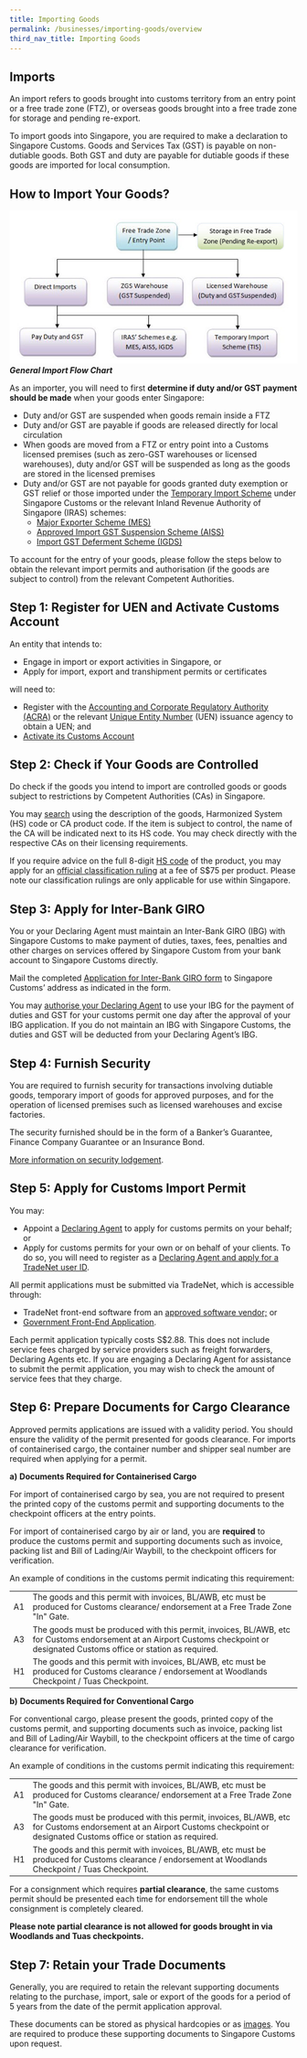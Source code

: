 ```yaml
---
title: Importing Goods
permalink: /businesses/importing-goods/overview
third_nav_title: Importing Goods
---
```


## Imports

An import refers to goods brought into customs territory from an entry point or a free trade zone (FTZ), or overseas goods brought into a free trade zone for storage and pending re-export.

To import goods into Singapore, you are required to make a declaration to Singapore Customs. Goods and Services Tax (GST) is payable on non-dutiable goods. Both GST and duty are payable for dutiable goods if these goods are imported for local consumption.

## How to Import Your Goods?
![how to import your goods](images/how-to-import-ur-goods.jpg)
**_General Import Flow Chart_**

As an importer, you will need to first  **determine if duty and/or GST payment should be made**  when your goods enter Singapore:

-   Duty and/or GST are suspended when goods remain inside a FTZ
-   Duty and/or GST are payable if goods are released directly for local circulation
-   When goods are moved from a FTZ or entry point into a Customs licensed premises (such as zero-GST warehouses or licensed warehouses), duty and/or GST will be suspended as long as the goods are stored in the licensed premises
-   Duty and/or GST are not payable for goods granted duty exemption or GST relief or those imported under the  [Temporary Import Scheme](https://singapore-customs-staging.netlify.com/businesses/importing-goods/temporary-import-scheme) under Singapore Customs or the relevant Inland Revenue Authority of Singapore (IRAS) schemes:
    -   [Major Exporter Scheme (MES)](https://singapore-customs-staging.netlify.com/businesses/customs-schemes-licences-framework/iras-schemes/major-exporter-scheme)
    -   [Approved Import GST Suspension Scheme (AISS)](https://singapore-customs-staging.netlify.com/businesses/customs-schemes-licences-framework/iras-schemes/approved-import-gst-suspension-scheme)
    -   [Import GST Deferment Scheme (IGDS)](https://singapore-customs-staging.netlify.com/businesses/customs-schemes-licences-framework/iras-schemes/import-gst-deferment-scheme-igds)

To account for the entry of your goods, please follow the steps below to obtain the relevant import permits and authorisation (if the goods are subject to control) from the relevant Competent Authorities.


## Step 1: Register for UEN and Activate Customs Account
An entity that intends to:

-   Engage in import or export activities in Singapore, or
-   Apply for import, export and transhipment permits or certificates

will need to:

-   Register with the  [Accounting and Corporate Regulatory Authority (ACRA)](http://www.acra.gov.sg/)  or the relevant  [Unique Entity Number](http://www.uen.gov.sg/)  (UEN) issuance agency to obtain a UEN; and
-   [Activate its Customs Account](https://www.tradenet.gov.sg/TN41EFORM/tds/sp/splogin.do?action=init_acct)

## Step 2: Check if Your Goods are Controlled
Do check if the goods you intend to import are controlled goods or goods subject to restrictions by Competent Authorities (CAs) in Singapore.

You may  [search](https://singapore-customs-staging.netlify.com/tradenet/portlets/search/searchcountryport/searchinitcountryport) using the description of the goods, Harmonized System (HS) code or CA product code. If the item is subject to control, the name of the CA will be indicated next to its HS code. You may check directly with the respective CAs on their licensing requirements.

If you require advice on the full 8-digit  [HS code](https://singapore-customs-staging.netlify.com/tradenet/portlets/search/searchcountryport/searchinitcountryport)  of the product, you may apply for an  [official classification ruling](https://www.customs.gov.sg/-/media/cus/files/business/importing-goods/quick-guide-for-importers/sca004.doc?la=en&hash=219BA9369AC2E6E6011EC144EDCB1C3DA6BC79AB)  at a fee of S$75 per product. Please note our classification rulings are only applicable for use within Singapore.

## Step 3: Apply for Inter-Bank GIRO
You or your Declaring Agent must maintain an Inter-Bank GIRO (IBG) with Singapore Customs to make payment of duties, taxes, fees, penalties and other charges on services offered by Singapore Custom from your bank account to Singapore Customs directly.

Mail the completed  [Application for Inter-Bank GIRO form](https://singapore-customs-staging.netlify.com/eservices/customs-forms-and-service-links) to Singapore Customs’ address as indicated in the form.

You may  [authorise your Declaring Agent](https://www.tradenet.gov.sg/TN41EFORM/tdsui/authdeclaringagent/addanddelete.do?doAction=INITIALIZE&APPLICATION_ID=TXWP) to use your IBG for the payment of duties and GST for your customs permit one day after the approval of your IBG application. If you do not maintain an IBG with Singapore Customs, the duties and GST will be deducted from your Declaring Agent’s IBG.

## Step 4: Furnish Security
You are required to furnish security for transactions involving dutiable goods, temporary import of goods for approved purposes, and for the operation of licensed premises such as licensed warehouses and excise factories.

The security furnished should be in the form of a Banker’s Guarantee, Finance Company Guarantee or an Insurance Bond.

[More information on security lodgement](https://singapore-customs-staging.netlify.com/businesses/00e-security-lodgement).

## Step 5: Apply for Customs Import Permit
You may:

-   Appoint a  [Declaring Agent](https://singapore-customs-staging.netlify.com/businesses/resources/directories-of-service-providers/list-of-local-forwarding-agents)  to apply for customs permits on your behalf; or
-   Apply for customs permits for your own or on behalf of your clients. To do so, you will need to register as a  [Declaring Agent and apply for a TradeNet user ID](https://www.tradenet.gov.sg/TN41EFORM/tds/sp/splogin.do?action=init_acct).

All permit applications must be submitted via TradeNet, which is accessible through:

-   TradeNet front-end software from an  [approved software vendor;](https://singapore-customs-staging.netlify.com/about-us/07a2-tradenet-solution-providers) or
-   [Government Front-End Application](https://www.tradenet.gov.sg/tradenet/login.portal).

Each permit application typically costs S$2.88. This does not include service fees charged by service providers such as freight forwarders, Declaring Agents etc. If you are engaging a Declaring Agent for assistance to submit the permit application, you may wish to check the amount of service fees that they charge.

## Step 6: Prepare Documents for Cargo Clearance
Approved permits applications are issued with a validity period. You should ensure the validity of the permit presented for goods clearance. For imports of containerised cargo, the container number and shipper seal number are required when applying for a permit.

**a)** **Documents Required for Containerised Cargo**

For import of containerised cargo by sea, you are not required to present the printed copy of the customs permit and supporting documents to the checkpoint officers at the entry points.

For import of containerised cargo by air or land, you are  **required**  to produce the customs permit and supporting documents such as invoice, packing list and Bill of Lading/Air Waybill, to the checkpoint officers for verification.

An example of conditions in the customs permit indicating this requirement:

|  |  |
|--|--|
| A1 | The goods and this permit with invoices, BL/AWB, etc must be produced for Customs clearance/ endorsement at a Free Trade Zone "In" Gate. |
|A3  | The goods must be produced with this permit, invoices, BL/AWB, etc for Customs endorsement at an Airport Customs checkpoint or designated Customs office or station as required. |
| H1 | The goods and this permit with invoices, BL/AWB, etc must be produced for Customs clearance / endorsement at Woodlands Checkpoint / Tuas Checkpoint. |

**b)** **Documents Required for Conventional Cargo**

For conventional cargo, please present the goods, printed copy of the customs permit, and supporting documents such as invoice, packing list and Bill of Lading/Air Waybill, to the checkpoint officers at the time of cargo clearance for verification.

An example of conditions in the customs permit indicating this requirement:

|  |  |
|--|--|
| A1 | The goods and this permit with invoices, BL/AWB, etc must be produced for Customs clearance/ endorsement at a Free Trade Zone "In" Gate. |
|A3  | The goods must be produced with this permit, invoices, BL/AWB, etc for Customs endorsement at an Airport Customs checkpoint or designated Customs office or station as required. |
| H1 | The goods and this permit with invoices, BL/AWB, etc must be produced for Customs clearance / endorsement at Woodlands Checkpoint / Tuas Checkpoint. |

For a consignment which requires  **partial clearance**, the same customs permit should be presented each time for endorsement till the whole consignment is completely cleared.

**Please note partial clearance is not allowed for goods brought in via Woodlands and Tuas checkpoints.**

## Step 7: Retain your Trade Documents
Generally, you are required to retain the relevant supporting documents relating to the purchase, import, sale or export of the goods for a period of 5 years from the date of the permit application approval.

These documents can be stored as physical hardcopies or as  [images](https://www.customs.gov.sg/-/media/cus/files/business/importing-goods/quick-guide-for-importers/customs_guide_on_keeping_and_maintaining_records_in_image_system.pdf?la=en&hash=8078ACE5357842E037BE67E75F01184A73C9E6E8). You are required to produce these supporting documents to Singapore Customs upon request.
